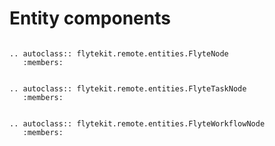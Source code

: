 # Entity components

```--eval-rst--

.. autoclass:: flytekit.remote.entities.FlyteNode
   :members:


.. autoclass:: flytekit.remote.entities.FlyteTaskNode
   :members:


.. autoclass:: flytekit.remote.entities.FlyteWorkflowNode
   :members:

```